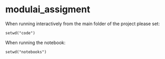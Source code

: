 # modulai_assigment

When running interactively from the main folder of the project please set:

```
setwd("code")
```

When running the notebook:

```
setwd("notebooks")
```

